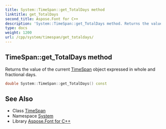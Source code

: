 ```yaml
---
title: System::TimeSpan::get_TotalDays method
linktitle: get_TotalDays
second_title: Aspose.Font for C++
description: 'System::TimeSpan::get_TotalDays method. Returns the value of the current TimeSpan object expressed in whole and fractional days in C++.'
type: docs
weight: 1200
url: /cpp/system/timespan/get_totaldays/
---
```

## TimeSpan::get_TotalDays method


Returns the value of the current [TimeSpan](../) object expressed in whole and fractional days.

```cpp
double System::TimeSpan::get_TotalDays() const
```

## See Also

* Class [TimeSpan](../)
* Namespace [System](../../)
* Library [Aspose.Font for C++](../../../)
